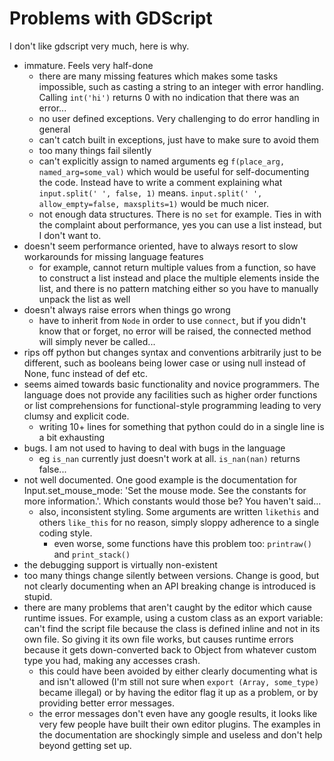 # Problems with GDScript #
I don't like gdscript very much, here is why.
- immature. Feels very half-done
    - there are many missing features which makes some tasks impossible, such as casting a string to an integer with error handling. Calling `int('hi')` returns 0 with no indication that there was an error...
    - no user defined exceptions. Very challenging to do error handling in general
    - can't catch built in exceptions, just have to make sure to avoid them
    - too many things fail silently
    - can't explicitly assign to named arguments eg `f(place_arg, named_arg=some_val)` which would be useful for self-documenting the code. Instead have to write a comment explaining what `input.split(' ', false, 1)` means. `input.split(' ', allow_empty=false, maxsplits=1)` would be much nicer.
    - not enough data structures. There is no `set` for example. Ties in with the complaint about performance, yes you can use a list instead, but I don't want to.
- doesn't seem performance oriented, have to always resort to slow workarounds for missing language features
    - for example, cannot return multiple values from a function, so have to construct a list instead and place the multiple elements inside the list, and there is no pattern matching either so you have to manually unpack the list as well
- doesn't always raise errors when things go wrong
    - have to inherit from `Node` in order to use `connect`, but if you didn't know that or forget, no error will be raised, the connected method will simply never be called...
- rips off python but changes syntax and conventions arbitrarily just to be different, such as booleans being lower case or using null instead of None, func instead of def etc.
- seems aimed towards basic functionality and novice programmers. The language does not provide any facilities such as higher order functions or list comprehensions for functional-style programming leading to very clumsy and explicit code.
    - writing 10+ lines for something that python could do in a single line is a bit exhausting
- bugs. I am not used to having to deal with bugs in the language
    - eg `is_nan` currently just doesn't work at all. `is_nan(nan)` returns false...
- not well documented. One good example is the documentation for Input.set_mouse_mode: 'Set the mouse mode. See the constants for more information.'. Which constants would those be? You haven't said...
    - also, inconsistent styling. Some arguments are written `likethis` and others `like_this` for no reason, simply sloppy adherence to a single coding style.
        - even worse, some functions have this problem too: `printraw()` and `print_stack()`
- the debugging support is virtually non-existent
- too many things change silently between versions. Change is good, but not clearly documenting when an API breaking change is introduced is stupid.
- there are many problems that aren't caught by the editor which cause runtime issues. For example, using a custom class as an export variable: can't find the script file because the class is defined inline and not in its own file. So giving it its own file works, but causes runtime errors because it gets down-converted back to Object from whatever custom type you had, making any accesses crash.
    - this could have been avoided by either clearly documenting what is and isn't allowed (I'm still not sure when `export (Array, some_type)` became illegal) or by having the editor flag it up as a problem, or by providing better error messages.
    - the error messages don't even have any google results, it looks like very few people have built their own editor plugins. The examples in the documentation are shockingly simple and useless and don't help beyond getting set up.
